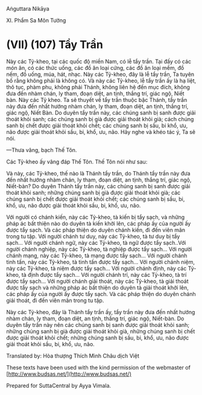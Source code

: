 Aṅguttara Nikāya

XI. Phẩm Sa Môn Tưởng

# (VII) (107) Tẩy Trần

Này các Tỷ-kheo, tại các quốc độ miền Nam, có lễ tẩy trần. Tại đấy có các món ăn, có các thức uống, các đồ ăn loại cứng, các đồ ăn loại mềm, đồ nếm, đồ uống, múa, hát, nhạc. Này các Tỷ-kheo, đây là lễ tẩy trần, Ta tuyên bố rằng không phải là không có. Và này các Tỷ-kheo, lễ tẩy trần ấy là hạ liệt, thô tục, phàm phu, không phải Thánh, không liên hệ đến mục đích, không đưa đến nhàm chán, ly tham, đoạn diệt, an tịnh, thắng trí, giác ngộ, Niết bàn. Này các Tỷ kheo. Ta sẽ thuyết về tẩy trần thuộc bậc Thánh, tẩy trần này đưa đến nhất hướng nhàm chán, ly tham, đoạn diệt, an tịnh, thắng trí, giác ngộ, Niết Bàn. Do duyên tẩy trần này, các chúng sanh bị sanh được giải thoát khỏi sanh; các chúng sanh bị già được giải thoát khỏi già; cách chúng sanh bị chết được giải thoát khỏi chết; các chúng sanh bị sầu, bi khổ, ưu, não được giải thoát khỏi sầu, bi, khổ, ưu, não. Hãy nghe và khéo tác ý, Ta sẽ nói.

—Thưa vâng, bạch Thế Tôn.

Các Tỷ-kheo ấy vâng đáp Thế Tôn. Thế Tôn nói như sau:

Và này, các Tỷ-kheo, thế nào là Thánh tẩy trần, do Thánh tẩy trần này đưa đến nhất hướng nhàm chán, ly tham, đoạn diệt, an tịnh, thắng trí, giác ngộ, Niết-bàn? Do duyên Thánh tẩy trần này, các chúng sanh bị sanh được giải thoát khỏi sanh; những chúng sanh bị già được giải thoát khỏi già; các chúng sanh bị chết được giải thoát khỏi chết; các chúng sanh bị sầu, bi, khổ, ưu, não được giải thoát khỏi sầu, bi, khổ, ưu, não.

Với người có chánh kiến, này các Tỷ-kheo, tà kiến bị tẩy sạch, và những pháp ác bất thiện nào do duyên tà kiến khởi lên, các pháp ấy của người ấy được tẩy sạch. Và các pháp thiện do duyên chánh kiến, đi đến viên mãn trong tu tập. Với người chánh tư duy, này các Tỷ-kheo, tà tư duy bị tẩy sạch... Với người chánh ngữ, này các Tỷ-kheo, tà ngữ được tẩy sạch..Với người chánh nghiệp, này các Tỷ-kheo, tà nghiệp được tẩy sạch... Với người chánh mạng, này các Tỷ-kheo, tà mạng được tẩy sạch... Với người chánh tinh tấn, này các Tỷ-kheo, tà tinh tấn được tẩy sạch... Với người chánh niệm, này các Tỷ-kheo, tà niệm được tẩy sạch... Với người chánh định, này các Tỷ-kheo, tà định được tẩy sạch... Với người chánh trí, này các Tỷ-kheo, tà trí được tẩy sạch... Với người chánh giải thoát, này các Tỷ-kheo, tà giải thoát được tẩy sạch và những pháp ác bất thiện do duyên tà giải thoát khởi lên, các pháp ấy của người ấy được tẩy sạch. Và các pháp thiện do duyên chánh giải thoát, đi đến viên mãn trong tu tập.

Này các Tỷ-kheo, đây là Thánh tẩy trần ấy, tẩy trần này đưa đến nhất hướng nhàm chán, ly tham, đoạn diệt, an tịnh, thắng trí, giác ngộ, Niết-bàn. Do duyên tẩy trần này nên các chúng sanh bị sanh được giải thoát khỏi sanh; những chúng sanh bị già được giải thoát khỏi già, những chúng sanh bị chết được giải thoát khỏi chết; những chúng sanh bị sầu, bi, khổ, ưu, não được giải thoát khỏi sầu, bi, khổ, ưu, não.

Translated by: Hòa thượng Thích Minh Châu dịch Việt

These texts have been used with the kind permission of the webmaster of [http://www.budsas.net/](http://www.budsas.net/)

Prepared for SuttaCentral by Ayya Vimala.